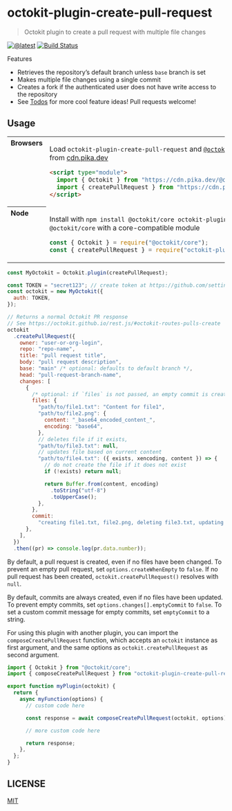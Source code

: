 # octokit-plugin-create-pull-request

> Octokit plugin to create a pull request with multiple file changes

[![@latest](https://img.shields.io/npm/v/octokit-plugin-create-pull-request.svg)](https://www.npmjs.com/package/octokit-plugin-create-pull-request)
[![Build Status](https://github.com/gr2m/octokit-plugin-create-pull-request/workflows/Test/badge.svg)](https://github.com/gr2m/octokit-plugin-create-pull-request/actions?query=workflow%3ATest+branch%3Amain)

Features

- Retrieves the repository’s default branch unless `base` branch is set
- Makes multiple file changes using a single commit
- Creates a fork if the authenticated user does not have write access to the
  repository
- See [Todos](#todos) for more cool feature ideas! Pull requests welcome!

## Usage

<table>
<tbody valign=top align=left>
<tr><th>
Browsers
</th><td width=100%>

Load `octokit-plugin-create-pull-request` and [`@octokit/core`](https://github.com/octokit/core.js) (or core-compatible module) directly from [cdn.pika.dev](https://cdn.pika.dev)

```html
<script type="module">
  import { Octokit } from "https://cdn.pika.dev/@octokit/core";
  import { createPullRequest } from "https://cdn.pika.dev/octokit-plugin-create-pull-request";
</script>
```

</td></tr>
<tr><th>
Node
</th><td>

Install with `npm install @octokit/core octokit-plugin-create-pull-request`. Optionally replace `@octokit/core` with a core-compatible module

```js
const { Octokit } = require("@octokit/core");
const { createPullRequest } = require("octokit-plugin-create-pull-request");
```

</td></tr>
</tbody>
</table>

```js
const MyOctokit = Octokit.plugin(createPullRequest);

const TOKEN = "secret123"; // create token at https://github.com/settings/tokens/new?scopes=repo
const octokit = new MyOctokit({
  auth: TOKEN,
});

// Returns a normal Octokit PR response
// See https://octokit.github.io/rest.js/#octokit-routes-pulls-create
octokit
  .createPullRequest({
    owner: "user-or-org-login",
    repo: "repo-name",
    title: "pull request title",
    body: "pull request description",
    base: "main" /* optional: defaults to default branch */,
    head: "pull-request-branch-name",
    changes: [
      {
        /* optional: if `files` is not passed, an empty commit is created instead */
        files: {
          "path/to/file1.txt": "Content for file1",
          "path/to/file2.png": {
            content: "_base64_encoded_content_",
            encoding: "base64",
          },
          // deletes file if it exists,
          "path/to/file3.txt": null,
          // updates file based on current content
          "path/to/file4.txt": ({ exists, xencoding, content }) => {
            // do not create the file if it does not exist
            if (!exists) return null;

            return Buffer.from(content, encoding)
              .toString("utf-8")
              .toUpperCase();
          },
        },
        commit:
          "creating file1.txt, file2.png, deleting file3.txt, updating file4.txt (if it exists)",
      },
    ],
  })
  .then((pr) => console.log(pr.data.number));
```

By default, a pull request is created, even if no files have been changed. To prevent an empty pull request, set `options.createWhenEmpty` to `false`. If no pull request has been created, `octokit.createPullRequest()` resolves with `null`.

By default, commits are always created, even if no files have been updated. To prevent empty commits, set `options.changes[].emptyCommit` to `false`. To set a custom commit message for empty commits, set `emptyCommit` to a string.

For using this plugin with another plugin, you can import the `composeCreatePullRequest` function, which accepts an `octokit` instance as first argument, and the same options as `octokit.createPullRequest` as second argument.

```js
import { Octokit } from "@octokit/core";
import { composeCreatePullRequest } from "octokit-plugin-create-pull-request";

export function myPlugin(octokit) {
  return {
    async myFunction(options) {
      // custom code here

      const response = await composeCreatePullRequest(octokit, options);

      // more custom code here

      return response;
    },
  };
}
```

## LICENSE

[MIT](LICENSE)
